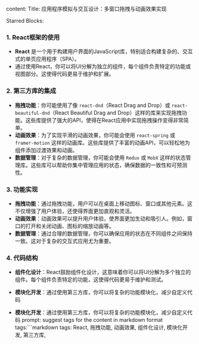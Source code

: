 
content: 
Title: 应用程序模拟与交互设计：多窗口拖拽与动画效果实现
	
Starred Blocks: 
### 1. **React框架的使用**
   - **React** 是一个用于构建用户界面的JavaScript库，特别适合构建复杂的、交互式的单页应用程序（SPA）。
   - 通过使用React，你可以将UI分解为独立的组件，每个组件负责特定的功能或视图部分。这使得代码更易于维护和扩展。

### 2. **第三方库的集成**
   - **拖拽功能**：你可能使用了像 `react-dnd`（React Drag and Drop）或 `react-beautiful-dnd`（React Beautiful Drag and Drop）这样的库来实现拖拽功能。这些库提供了强大的API，使得在React应用中实现拖拽操作变得非常简单。
   - **动画效果**：为了实现平滑的动画效果，你可能会使用 `react-spring` 或 `framer-motion` 这样的动画库。这些库提供了丰富的动画API，可以轻松地为组件添加过渡效果和动画。
   - **数据管理**：对于复杂的数据管理，你可能会使用 `Redux` 或 `MobX` 这样的状态管理库。这些库可以帮助你集中管理应用的状态，确保数据的一致性和可预测性。

### 3. **功能实现**
   - **拖拽功能**：通过拖拽功能，用户可以在桌面上移动图标、窗口或其他元素。这不仅增强了用户体验，还使得界面更加直观和灵活。
   - **动画效果**：动画效果可以提升用户体验，使界面更加生动和吸引人。例如，窗口的打开和关闭动画、图标的缩放动画等。
   - **数据管理**：通过合理的数据管理，你可以确保应用的状态在不同组件之间保持一致。这对于复杂的交互式应用尤为重要。

### 4. **代码结构**
   - **组件化设计**：React鼓励组件化设计，这意味着你可以将UI分解为多个独立的组件。每个组件负责特定的功能，这使得代码更易于维护和测试。
   - **模块化开发**：通过使用第三方库，你可以将复杂的功能模块化，减少自定义代码
	  
   - **模块化开发**：通过使用第三方库，你可以将复杂的功能模块化，减少自定义代码
prompt:
suggest tags for the content in markdown format
tags:```markdown
tags: React, 拖拽功能, 动画效果, 组件化设计, 模块化开发, 第三方库,